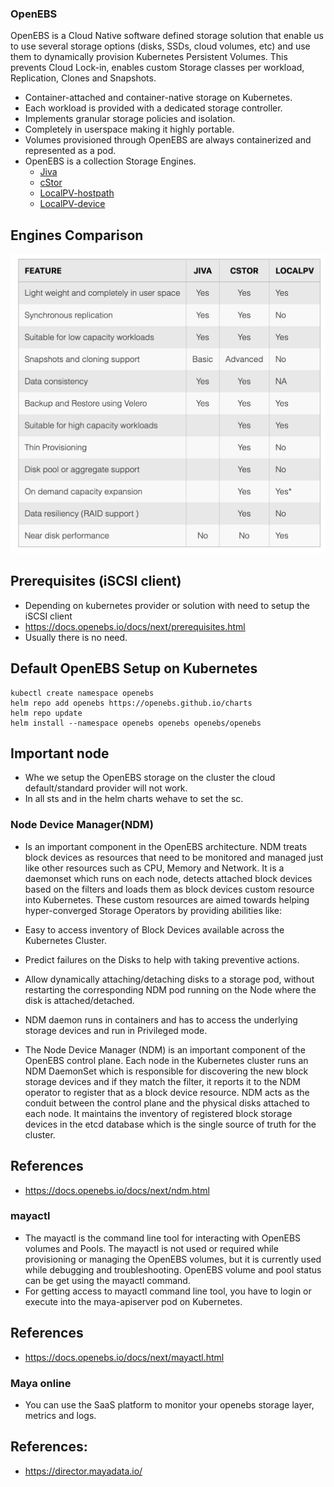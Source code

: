 ### OpenEBS

OpenEBS is a Cloud Native software defined storage solution that enable us to use several storage options (disks, SSDs, cloud volumes, etc) and use them to dynamically provision Kubernetes Persistent Volumes. This prevents Cloud Lock-in, enables custom Storage classes per workload, Replication, Clones and Snapshots.

* Container-attached and container-native storage on Kubernetes.
* Each workload is provided with a dedicated storage controller.
* Implements granular storage policies and isolation.
* Completely in userspace making it highly portable.
* Volumes provisioned through OpenEBS are always containerized and represented as a pod.
* OpenEBS is a collection Storage Engines.
    * [Jiva](./openebs/Jiva/README.md)
    * [cStor](./openebs/cStor/README.md)
    * [LocalPV-hostpath](./openebs/LocalPV/hostpath/README.md)
    * [LocalPV-device](./openebs/LocalPV/device/README.md)


## Engines Comparison   

![OpenEBS](./openebs/src/openebs.jpg)

## Prerequisites (iSCSI client)

* Depending on kubernetes provider or solution with need to setup the iSCSI client
* https://docs.openebs.io/docs/next/prerequisites.html
* Usually there is no need.

## Default OpenEBS Setup on Kubernetes
```
kubectl create namespace openebs
helm repo add openebs https://openebs.github.io/charts
helm repo update
helm install --namespace openebs openebs openebs/openebs
```

## Important node
* Whe we setup the OpenEBS storage on the cluster the cloud default/standard provider will not work.
* In all sts and in the helm charts wehave to set the sc.

### Node Device Manager(NDM) 
* Is an important component in the OpenEBS architecture. NDM treats block devices as resources that need to be monitored and managed just like other resources such as CPU, Memory and Network. It is a daemonset which runs on each node, detects attached block devices based on the filters and loads them as block devices custom resource into Kubernetes. These custom resources are aimed towards helping hyper-converged Storage Operators by providing abilities like:

* Easy to access inventory of Block Devices available across the Kubernetes Cluster.
* Predict failures on the Disks to help with taking preventive actions.
* Allow dynamically attaching/detaching disks to a storage pod, without restarting the corresponding NDM pod running on the Node where the disk is attached/detached.
* NDM daemon runs in containers and has to access the underlying storage devices and run in Privileged mode. 

* The Node Device Manager (NDM) is an important component of the OpenEBS control plane. Each node in the Kubernetes cluster runs an NDM DaemonSet which is responsible for discovering the new block storage devices and if they match the filter, it reports it to the NDM operator to register that as a block device resource. NDM acts as the conduit between the control plane and the physical disks attached to each node. It maintains the inventory of registered block storage devices in the etcd database which is the single source of truth for the cluster.

## References
* https://docs.openebs.io/docs/next/ndm.html


### mayactl
* The mayactl is the command line tool for interacting with OpenEBS volumes and Pools. The mayactl is not used or required while provisioning or managing the OpenEBS volumes, but it is currently used while debugging and troubleshooting. OpenEBS volume and pool status can be get using the mayactl command.
* For getting access to mayactl command line tool, you have to login or execute into the maya-apiserver pod on Kubernetes.


## References
* https://docs.openebs.io/docs/next/mayactl.html


### Maya online
* You can use the SaaS platform to monitor your openebs storage layer, metrics and logs.

## References:
* https://director.mayadata.io/


